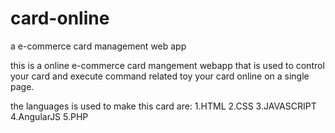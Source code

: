 # card-online
a e-commerce card management web app

this is a online e-commerce card mangement webapp that is used to control your card and execute command related toy your card online on a single page.

the languages is used to make this card are:
		1.HTML
		2.CSS
		3.JAVASCRIPT
		4.AngularJS
		5.PHP

